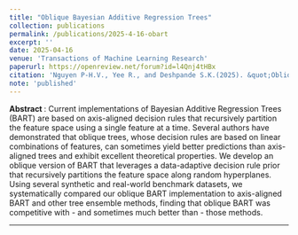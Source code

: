 ```yaml
---
title: "Oblique Bayesian Additive Regression Trees"
collection: publications
permalink: /publications/2025-4-16-obart
excerpt: ''
date: 2025-04-16
venue: 'Transactions of Machine Learning Research'
paperurl: https://openreview.net/forum?id=l4Qnj4tHBx
citation: 'Nguyen P-H.V., Yee R., and Deshpande S.K.(2025). &quot;Oblique Bayesian Additive Regression Trees&quot; <i>Transactions in Machine Learning Research</i>.'
note: 'published'
---
```

<b> Abstract </b> : 
Current implementations of Bayesian Additive Regression Trees (BART) are based on axis-aligned decision rules that recursively partition the feature space using a single feature at a time. Several authors have demonstrated that oblique trees, whose decision rules are based on linear combinations of features, can sometimes yield better predictions than axis-aligned trees and exhibit excellent theoretical properties. We develop an oblique version of BART that leverages a data-adaptive decision rule prior that recursively partitions the feature space along random hyperplanes. Using several synthetic and real-world benchmark datasets, we systematically compared our oblique BART implementation to axis-aligned BART and other tree ensemble methods, finding that oblique BART was competitive with - and sometimes much better than - those methods.

---


